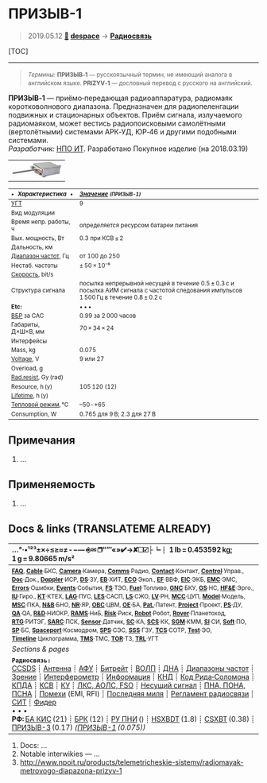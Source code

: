 # ПРИЗЫВ-1
> 2019.05.12 **[🚀](../index/index.md) [despace](index.md)** → **[Радиосвязь](comms.md)**

[TOC]

---

> <small>*Термины:* **ПРИЗЫВ‑1** — русскоязычный термин, не имеющий аналога в английском языке. **PRIZYV‑1** — дословный перевод с русского на английский.</small>

**ПРИЗЫВ‑1** — приёмо‑передающая радиоаппаратура, радиомаяк коротковолнового диапазона. Предназначен для радиопеленгации подвижных и стационарных объектов. Приём сигнала, излучаемого радиомаяком, может вестись радиопоисковыми самолётными (вертолётными) системами АРК‑УД, ЮР‑46 и другими подобными системами.  
*Разработчик:* [НПО ИТ](zz_npoit.md). Разработано  Покупное изделие (на 2018.03.19)

||
|:--|
| [![](f/comms/p/prizyv-1_pic1_thumb.jpg)](f/comms/p/prizyv-1_pic1.png)  |

<small>

|*•    Характеристика    •*|*[Значение](si.md) <small>(ПРИЗЫВ-1)</small>*|
|:--|:--|
|[УГТ](trl.md)| 9  |
|Вид модуляции|   |
|Время непр. работы, ч| определяется ресурсом батареи питания  |
|Вых. мощность, Вт| 0.3 при КСВ ≤ 2   |
|Дальность, км|   |
|[Диапазон частот](rf.md), Гц| от 100 до 250   |
|Нестаб. частоты| ± 50 × 10⁻⁶  |
|[Скорость](битрейт.md), bit/s|   |
|Структура сигнала| посылка непрерывной несущей в течение 0.5 ± 0.3 с и посылка АИМ сигнала с частотой следования импульсов 1 500 Гц в течение 0.8 ± 0.2 с   |
|**Etc:**|• • •|
|[ВБР](rams.md) за САС|  0.99 за 2 000 часов  |
|Габариты, Д×Ш×В, мм| 70 × 34 × 24  |
|Интерфейсы|    |
|Mass, kg|  0.075  |
|[Voltage](voltage.md), V|  9 или 27   |
|Overload, g|    |
|[Rad.resist](ion_rad.md), Gy (rad)|    |
|Resource, h (y)|  105 120 (12)  |
|[Lifetime](lifetime.md), h (y)|    |
|[Тепловой режим](tcs.md), ℃| –50 ‑ +65   |
|Consumption, W|  0.765 для 9 В; 2.3 для 27 В   |

</small>



<p style="page-break-after:always"> </p>

## Примечания
   1. …



## Применяемость
   1. …



<p style="page-break-after:always"> </p>

## Docs & links (TRANSLATEME ALREADY)
|…°·•¹²³±×÷≤≥≈≠ ‑ −— ⎆✉ ❐“”’«»✔→✘☐☑├┕┆ 1 lb = 0.453592 kg; 1 g = 9.80665 m/s²|
|:--|
|<small>**[FAQ](faq.md)**, **[Cable](cable.md)**·БКС, **[Camera](camera.md)**·Камера, **[Comms](comms.md)**·Радио, **[Contact](contact.md)**·Контакт, **[Control](control.md)**·Управ., **[Doc](doc.md)**·Док., **[Doppler](doppler.md)**·ИСР, **[DS](ds.md)**·ЗУ, **[EB](eb.md)**·ХИТ, **[ECO](ecology.md)**·Экол., **[EF](ef.md)**·ВВФ, **[ElC](elc.md)**·ЭКБ, **[EMC](emc.md)**·ЭМС, **[Errors](error.md)**·Ошибки, **[Events](event.md)**·События, **[FS](fs.md)**·ТЭО, **[Fuel](fuel.md)**·Топливо, **[GNC](gnc.md)**·БКУ, **[GS](scs.md)**·НС, **[HF&E](hfe.md)**·Эрго., **[IU](iu.md)**·Гиро., **[KT](kt.md)**·КТЕХ, **[LAG](lag.md)**·ПУC, **[LES](les.md)**·САСП, **[LS](ls.md)**·СЖО, **[LV](lv.md)**·РН, **[MCC](mcc.md)**·ЦУП, **[Model](model.md)**·Модель, **[MSC](sc.md)**·ПКА, **[N&B](nnb.md)**·БНО, **[NR](nr.md)**·ЯР, **[OBC](obc.md)**·ЦВМ, **[OE](oe.md)**·БА, **[Pat.](патент.md)**·Патент, **[Project](project.md)**·Проект, **[PS](ps.md)**·ДУ, **[QA](quality.md)**·QA, **[R&D](rnd.md)**·НИОКР, **[RAMS](rams.md)**·НиБ, **[Risk](risk.md)**·Риск, **[Robot](robotics.md)**·Робот, **[Rover](rover.md)**·Планетоход, **[RTG](rtg.md)**·РИТЭГ, **[SARC](sarc.md)**·ПСК, **[Sensor](sensor.md)**·Датчик, **[SC](sc.md)**·КА, **[SCS](scs.md)**·КК, **[SGM](sgm.md)**·КММ, **[SI](si.md)**·СИ, **[Soft](soft.md)**·ПО, **[SP](sp.md)**·БС, **[Spaceport](spaceport.md)**·Космодром, **[SPS](sps.md)**·СЭС, **[SSS](sss.md)**·ГЗУ, **[TCS](tcs.md)**·СОТР, **[Test](test.md)**·ЭО, **[Timeline](timeline.md)**·Циклограмма, **[TMS](tms.md)**·ТМС, **[TOR](tor.md)**·ТЗ, **[TRL](trl.md)**·УГТ</small>|
|*Sections & pages*|
|**`Радиосвязь:`**<br> [CCSDS](ccsds.md) ┊ [Антенна](antenna.md) ┊ [АФУ](afdev.md) ┊ [Битрейт](bitrate.md) ┊ [ВОЛП](ofts.md) ┊ [ДНА](дна.md) ┊ [Диапазоны частот](rf.md) ┊ [Зрение](view.md) ┊ [Интерферометр](interferometer.md) ┊ [Информация](info.md) ┊ [КНД](directivity.md) ┊ [Код Рида‑Соломона](rsco.md) ┊ [КПДА](antenna_ap.md) ┊ [КСВ](swr.md) ┊ [КУ](ку.md) ┊ [ЛКС, АОЛС, FSO](fso.md) ┊ [Несущий сигнал](carrwave.md) ┊ [ПНА, ПОНА, ПСНА](aiad.md) ┊ [Помехи](emi.md) (EMI, RFI) ┊ [Последняя миля](last_mile.md) ┊ [Регламент радиосвязи](rr.md) ┊ [СИТ](etedp.md) ┊ [Фидер](feeder.md) <br>• • •<br> **РФ:** [БА КИС](ба_кис.md) (21) ┊ [БРК](brk_lav.md) (12) ┊ [РУ ПНИ](ру_пни.md) () ┊ [HSXBDT](hsxbdt.md) (1.8) ┊ [CSXBT](csxbt.md) (0.38) ┊ [ПРИЗЫВ-3](prizyv_3.md) (0.17) *([ПРИЗЫВ-1](prizyv_1.md) (0.075))*|

   1. Docs: …
   1. Notable interwikies — …
   1. <http://www.npoit.ru/products/telemetricheskie-sistemy/radiomayak-metrovogo-diapazona-prizyv-1>

